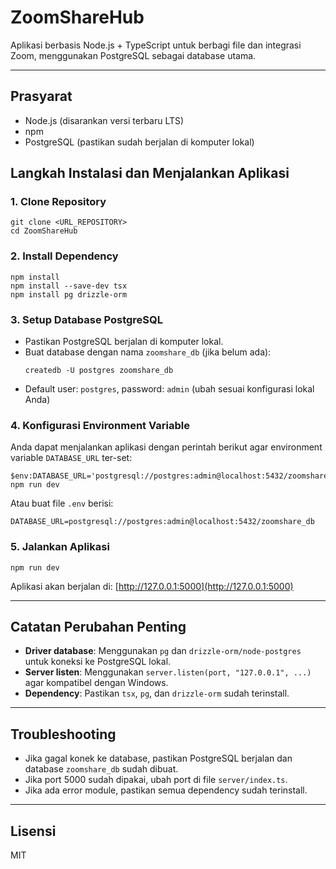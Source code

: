 # ZoomShareHub

Aplikasi berbasis Node.js + TypeScript untuk berbagi file dan integrasi Zoom, menggunakan PostgreSQL sebagai database utama.

---

## Prasyarat
- Node.js (disarankan versi terbaru LTS)
- npm
- PostgreSQL (pastikan sudah berjalan di komputer lokal)

## Langkah Instalasi dan Menjalankan Aplikasi

### 1. Clone Repository
```
git clone <URL_REPOSITORY>
cd ZoomShareHub
```

### 2. Install Dependency
```
npm install
npm install --save-dev tsx
npm install pg drizzle-orm
```

### 3. Setup Database PostgreSQL
- Pastikan PostgreSQL berjalan di komputer lokal.
- Buat database dengan nama `zoomshare_db` (jika belum ada):
  ```
  createdb -U postgres zoomshare_db
  ```
- Default user: `postgres`, password: `admin` (ubah sesuai konfigurasi lokal Anda)

### 4. Konfigurasi Environment Variable
Anda dapat menjalankan aplikasi dengan perintah berikut agar environment variable `DATABASE_URL` ter-set:
```
$env:DATABASE_URL='postgresql://postgres:admin@localhost:5432/zoomshare_db'; npm run dev
```
Atau buat file `.env` berisi:
```
DATABASE_URL=postgresql://postgres:admin@localhost:5432/zoomshare_db
```

### 5. Jalankan Aplikasi
```
npm run dev
```
Aplikasi akan berjalan di: [http://127.0.0.1:5000](http://127.0.0.1:5000)

---

## Catatan Perubahan Penting
- **Driver database**: Menggunakan `pg` dan `drizzle-orm/node-postgres` untuk koneksi ke PostgreSQL lokal.
- **Server listen**: Menggunakan `server.listen(port, "127.0.0.1", ...)` agar kompatibel dengan Windows.
- **Dependency**: Pastikan `tsx`, `pg`, dan `drizzle-orm` sudah terinstall.

---

## Troubleshooting
- Jika gagal konek ke database, pastikan PostgreSQL berjalan dan database `zoomshare_db` sudah dibuat.
- Jika port 5000 sudah dipakai, ubah port di file `server/index.ts`.
- Jika ada error module, pastikan semua dependency sudah terinstall.

---

## Lisensi
MIT
